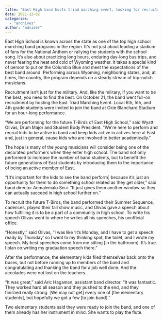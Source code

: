 ```yaml
---
title: "East High band hosts triad marching event, looking for recruits"
date: 2021-12-02
categories: 
  - "archives"
author: "adviser"
---
```


East High School is known across the state as one of the top high school marching band programs in the region. It's not just about leading a stadium of fans for the National Anthem or rallying the students with the school song. It’s also about practicing long hours, enduring day-long bus trips, and never fearing the heat and cold of Wyoming weather. It takes a special kind of person to put on the Columbia Blue and meet the expectations of the best band around. Performing across Wyoming, neighboring states, and, at times, the country, the program depends on a steady stream of top-notch musicians.  

Recruitment isn’t just for the military. And, like the military, if you want to be the best, you need to find the best. On October 21, the band went full-on recruitment by hosting the East Triad Marching Event. Local 6th, 5th, and 4th grade students were invited to join the band at Okie Blanchard Stadium for an hour-long performance.  

“We are performing for the future T-Birds of East High School,” said Wyatt Olivas, Drum Major and Student Body President. “We're here to perform and recruit kids to be active in band and keep kids active in actives here at East and, just in general, cause kids who are involved to better academically.”  

The hope is many of the young musicians will consider being one of the decorated performers when they enter high school. The band not only performed to increase the number of band students, but to benefit the future generations of East students by introducing them to the importance of being an active member of East.   

“\[It’s important for the kids to see the band perform\] because it’s just an opportunity for them to do something school related as they get older,” said band director Aemalemalo Seui. “It just gives them another window so they can actually succeed in high school further on.”   

To recruit the future T-Birds, the band performed their Summer Sequence, cadences, played their fall show music, and Olivas gave a speech about how fulfilling it is to be a part of a community in high school. To write his speech Olivas went to where he writes all his speeches, his unofficial office. 

“Honestly,” said Olivas, “I was like ‘It’s Monday, and I have to get a speech ready by Thursday’ so I went to my thinking spot, the toilet, and I wrote my speech. My best speeches come from me sitting \[in the bathroom\]. It’s true. I plan on writing my graduation speech there.”  

After the performance, the elementary kids filed themselves back onto the buses, but not before running up to members of the band and congratulating and thanking the band for a job well done. And the accolades were not lost on the teachers.   

“It was great,” said Aric Hagaman, assistant band director. “It was fantastic. They worked hard all season and they pushed to the end, and they finished really strong. \[We may not get\] every one of \[the elementary students\], but hopefully we got a few \[to join band\].” 

Two elementary students said they were ready to join the band, and one of them already has her instrument in mind. She wants to play the flute.
